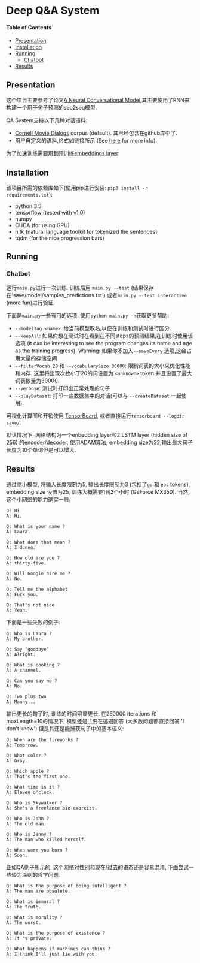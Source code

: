 # Deep Q&A System

#### Table of Contents

* [Presentation](#presentation)
* [Installation](#installation)
* [Running](#running)
    * [Chatbot](#chatbot)
* [Results](#results)

## Presentation

这个项目主要参考了论文[A Neural Conversational Model](http://arxiv.org/abs/1506.05869),其主要使用了RNN来构建一个用于句子预测的seq2seq模型.

QA System支持以下几种对话语料:
 * [Cornell Movie Dialogs](http://www.cs.cornell.edu/~cristian/Cornell_Movie-Dialogs_Corpus.html) corpus (default). 其已经包含在github库中了.
 * 用户自定义的语料,格式如链接所示 (See [here](data/lightweight) for more info).

为了加速训练需要用到预训练[embeddings layer](data/embeddings).

## Installation

该项目所需的依赖库如下(使用pip进行安装: `pip3 install -r requirements.txt`):
 * python 3.5
 * tensorflow (tested with v1.0)
 * numpy
 * CUDA (for using GPU)
 * nltk (natural language toolkit for tokenized the sentences)
 * tqdm (for the nice progression bars)

## Running

### Chatbot

运行`main.py`进行一次训练. 训练后用 `main.py --test` (结果保存在'save/model/samples_predictions.txt') 或者`main.py --test interactive` (more fun)进行验证.

下面是`main.py`一些有用的选项. 使用`python main.py -h`获取更多帮助:
 * `--modelTag <name>`: 给当前模型取名,以便在训练和测试时进行区分.
 * `--keepAll`: 如果你想在测试时在看到在不同steps的预测结果,在训练时使用该选项 (it can be interesting to see the program changes its name and age as the training progress). Warning: 如果你不加入`--saveEvery` 选项,这会占用大量的存储空间
 * `--filterVocab 20` 和 `--vocabularySize 30000`: 限制词表的大小来优化性能和内存. 这里将出现次数小于20的词设置为 `<unknown>` token 并且设置了最大词表数量为30000.
 * `--verbose`: 测试时打印出正常处理的句子
 * `--playDataset`: 打印一些数据集中的对话(可以与 `--createDataset` 一起使用).

可视化计算图和开销使用 [TensorBoard](https://www.tensorflow.org/how_tos/summaries_and_tensorboard/), 或者直接运行`tensorboard --logdir save/`.

默认情况下, 网络结构为一个enbedding layer和2 LSTM layer (hidden size of 256) 的encoder/decoder, 使用ADAM算法, embedding size为32,输出最大句子长度为10个单词但是可以增大.

## Results

通过缩小模型, 将输入长度限制为5, 输出长度限制为3 (包括了`go` 和 `eos` tokens), embedding size 设置为25, 训练大概需要1到2个小时 (GeForce MX350).
当然, 这个小网络的能力确实一般:

    Q: Hi
    A: Hi.

    Q: What is your name ?
    A: Laura.

    Q: What does that mean ?
    A: I dunno.

    Q: How old are you ?
    A: thirty-five.

    Q: Will Google hire me ?
    A: No.

    Q: Tell me the alphabet
    A: Fuck you.

    Q: That's not nice
    A: Yeah.

下面是一些失败的例子:

    Q: Who is Laura ?
    A: My brother.

    Q: Say 'goodbye'
    A: Alright.

    Q: What is cooking ?
    A: A channel.

    Q: Can you say no ?
    A: No.

    Q: Two plus two
    A: Manny...

输出更长的句子时, 训练的时间明显更长. 在250000 iterations 和 maxLength=10的情况下, 模型还是主要在逃避回答 (大多数问题都直接回答 'I don't know') 但是其还是能捕获句子中的基本语义:

    Q: When are the fireworks ?
    A: Tomorrow.

    Q: What color ?
    A: Gray.

    Q: Which apple ?
    A: That's the first one.

    Q: What time is it ?
    A: Eleven o'clock.

    Q: Who is Skywalker ?
    A: She's a freelance bio-exorcist.

    Q: Who is John ?
    A: The old man.

    Q: Who is Jenny ?
    A: The man who killed herself.

    Q: When were you born ?
    A: Soon.

正如QA例子所示的, 这个网络对性别和现在/过去的语态还是容易混淆, 下面尝试一些较为深刻的哲学问题.

    Q: What is the purpose of being intelligent ?
    A: The man are obsolete.

    Q: What is immoral ?
    A: The truth.

    Q: What is morality ?
    A: The worst.

    Q: What is the purpose of existence ?
    A: It 's private.

    Q: What happens if machines can think ?
    A: I think I'll just lie with you.
